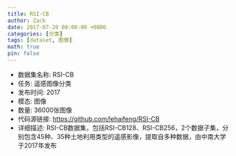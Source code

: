 ```yaml
---
title: RSI-CB
author: Zack
date: 2017-07-20 00:00:00 +0800
categories: [分类]
tags: [dataset, 图像]
math: true
pin: false
---
```

- 数据集名称: RSI-CB
- 任务: 遥感图像分类
- 发布时间: 2017
- 模态: 图像
- 数量: 36000张图像
- 代码源链接: https://github.com/lehaifeng/RSI-CB
- 详细描述: RSI-CB数据集，包括RSI-CB128、RSI-CB256，2个数据子集，分别包含45种、35种土地利用类型的遥感影像，提取自多种数据，由中南大学于2017年发布

